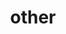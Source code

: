 ---
layout: page
title: other
nav: true
nav_order: 4
dropdown: true
children: 
    - title: Datasets
      permalink: /datasets/
    - title: divider
    - title: Useful links
      permalink: /links/
    - title: divider
    - title: Other writing
      permalink: /otherWriting/
    - title: divider
    - title: About this website
      permalink: /aboutwebsite/
---